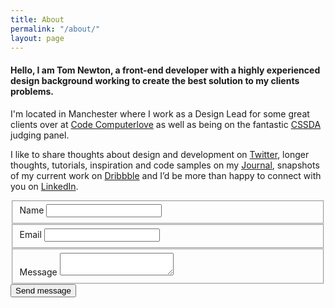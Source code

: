 ```yaml
---
title: About
permalink: "/about/"
layout: page
---
```


#### Hello, I am Tom Newton, a front-end developer with a highly experienced design background working to create the best solution to my clients problems.

I'm located in Manchester where I work as a Design Lead for some great clients over at [Code Computerlove](https://www.codecomputerlove.com/) as well as being on the fantastic [CSSDA](http://www.cssdesignawards.com/) judging panel.

I like to share thoughts about design and development on [Twitter](https://twitter.com/iamtomnewton), longer thoughts, tutorials, inspiration and code samples on my [Journal](/blog), snapshots of my current work on [Dribbble](https://dribbble.com/iamtomnewton) and I’d be more than happy to connect with you on [LinkedIn](https://uk.linkedin.com/in/tom-newton-089b9970).

<div class="contact">
  <form method="post" class="form" id="contactForm" action="https://formspree.io/hello@iamtomnewton.com">
  <div class="status"></div>

  <fieldset class="form-half">    
    <label for="name">Name</label>
    <input type="text" name="name" id="name" />
  </fieldset>

  <fieldset class="form-half">  
    <label for="email">Email</label>
    <input type="email" name="_replyto" id="email" required />
  </fieldset>

  <fieldset>  
    <label for="message" id="message-label">Message</label>
    <textarea name="message" id="message" required ></textarea>
  </fieldset>

  <input type="text" name="_gotcha" style="display:none" />

  <input type="submit" name="submit" value="Send message" class="submit-button" />
  </form>

</div> <!-- close contact -->
